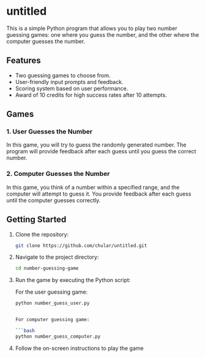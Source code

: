 # untitled

This is a simple Python program that allows you to play two number guessing games: one where you guess the number, and the other where the computer guesses the number.

## Features

- Two guessing games to choose from.
- User-friendly input prompts and feedback.
- Scoring system based on user performance.
- Award of 10 credits for high success rates after 10 attempts.

## Games

### 1. User Guesses the Number

In this game, you will try to guess the randomly generated number. The program will provide feedback after each guess until you guess the correct number.

### 2. Computer Guesses the Number

In this game, you think of a number within a specified range, and the computer will attempt to guess it. You provide feedback after each guess until the computer guesses correctly.

## Getting Started

1. Clone the repository:

   ```bash
   git clone https://github.com/chular/untitled.git
   
2. Navigate to the project directory:
    
    ```bash
    cd number-guessing-game
    
3. Run the game by executing the Python script:
   

   For the user guessing game:

     ```bash
     python number_guess_user.py


   For computer guessing game:

     ```bash
     python number_guess_computer.py
     
    
 4. Follow the on-screen instructions to play the game
     

           

   

